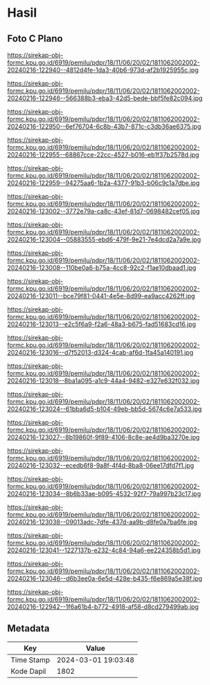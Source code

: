 # Hasil

## Foto C Plano

https://sirekap-obj-formc.kpu.go.id/6919/pemilu/pdpr/18/11/06/20/02/1811062002002-20240216-122940--4812d4fe-1da3-40b6-973d-af2b1925955c.jpg

https://sirekap-obj-formc.kpu.go.id/6919/pemilu/pdpr/18/11/06/20/02/1811062002002-20240216-122946--566388b3-eba3-42d5-bede-bbf5fe82c094.jpg

https://sirekap-obj-formc.kpu.go.id/6919/pemilu/pdpr/18/11/06/20/02/1811062002002-20240216-122950--6ef76704-6c8b-43b7-871c-c3db36ae6375.jpg

https://sirekap-obj-formc.kpu.go.id/6919/pemilu/pdpr/18/11/06/20/02/1811062002002-20240216-122955--68867cce-22cc-4527-b016-eb1f37b2578d.jpg

https://sirekap-obj-formc.kpu.go.id/6919/pemilu/pdpr/18/11/06/20/02/1811062002002-20240216-122959--94275aa6-1b2a-4377-91b3-b06c9c1a7dbe.jpg

https://sirekap-obj-formc.kpu.go.id/6919/pemilu/pdpr/18/11/06/20/02/1811062002002-20240216-123002--3772e79a-ca8c-43ef-81d7-0698482cef05.jpg

https://sirekap-obj-formc.kpu.go.id/6919/pemilu/pdpr/18/11/06/20/02/1811062002002-20240216-123004--05883555-ebd6-479f-9e21-7e4dcd2a7a9e.jpg

https://sirekap-obj-formc.kpu.go.id/6919/pemilu/pdpr/18/11/06/20/02/1811062002002-20240216-123008--110be0a6-b75a-4cc8-92c2-f1ae10dbaad1.jpg

https://sirekap-obj-formc.kpu.go.id/6919/pemilu/pdpr/18/11/06/20/02/1811062002002-20240216-123011--bce79f81-0441-4e5e-8d99-ea9acc4262ff.jpg

https://sirekap-obj-formc.kpu.go.id/6919/pemilu/pdpr/18/11/06/20/02/1811062002002-20240216-123013--e2c5f6a9-f2a6-48a3-b675-fad51683cd16.jpg

https://sirekap-obj-formc.kpu.go.id/6919/pemilu/pdpr/18/11/06/20/02/1811062002002-20240216-123016--d7f52013-d324-4cab-af6d-1fa45a140191.jpg

https://sirekap-obj-formc.kpu.go.id/6919/pemilu/pdpr/18/11/06/20/02/1811062002002-20240216-123018--8ba1a095-a1c9-44a4-9482-e327e632f032.jpg

https://sirekap-obj-formc.kpu.go.id/6919/pemilu/pdpr/18/11/06/20/02/1811062002002-20240216-123024--61bba6d5-b104-49eb-bb5d-5674c6e7a533.jpg

https://sirekap-obj-formc.kpu.go.id/6919/pemilu/pdpr/18/11/06/20/02/1811062002002-20240216-123027--8b19860f-9f89-4106-8c8e-ae4d9ba3270e.jpg

https://sirekap-obj-formc.kpu.go.id/6919/pemilu/pdpr/18/11/06/20/02/1811062002002-20240216-123032--ecedb6f8-9a8f-4f4d-8ba8-06ee17dfd7f1.jpg

https://sirekap-obj-formc.kpu.go.id/6919/pemilu/pdpr/18/11/06/20/02/1811062002002-20240216-123034--8b6b33ae-b095-4532-92f7-79a997b23c17.jpg

https://sirekap-obj-formc.kpu.go.id/6919/pemilu/pdpr/18/11/06/20/02/1811062002002-20240216-123038--09013adc-7dfe-437d-aa9b-d8fe0a7ba6fe.jpg

https://sirekap-obj-formc.kpu.go.id/6919/pemilu/pdpr/18/11/06/20/02/1811062002002-20240216-123041--1227137b-e232-4c84-94a6-ee224358b5d1.jpg

https://sirekap-obj-formc.kpu.go.id/6919/pemilu/pdpr/18/11/06/20/02/1811062002002-20240216-123046--d6b3ee0a-6e5d-428e-b435-f6e869a5e38f.jpg

https://sirekap-obj-formc.kpu.go.id/6919/pemilu/pdpr/18/11/06/20/02/1811062002002-20240216-122942--1f6a61b4-b772-4918-af58-d8cd279499ab.jpg


## Metadata

| Key        | Value               |
| ---------- | ------------------- |
| Time Stamp | 2024-03-01 19:03:48 |
| Kode Dapil | 1802                |



